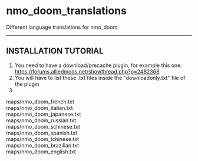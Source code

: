 # nmo_doom_translations
Different language translations for nmo_doom

---------------------
INSTALLATION TUTORIAL
----------------------

1. You need to have a download/precache plugin, for example this one: https://forums.alliedmods.net/showthread.php?p=2482368
2. You will have to list these .txt files inside the "downloadonly.txt" file of the plugin
3.   
maps/nmo_doom_french.txt  
maps/nmo_doom_italian.txt  
maps/nmo_doom_japanese.txt  
maps/nmo_doom_russian.txt  
maps/nmo_doom_schinese.txt  
maps/nmo_doom_spanish.txt  
maps/nmo_doom_tchinese.txt  
maps/nmo_doom_brazilian.txt  
maps/nmo_doom_english.txt  
